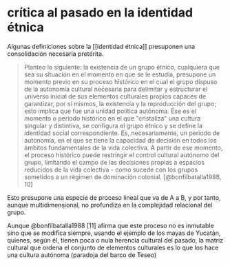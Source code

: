 # crítica al pasado en la identidad étnica
Algunas definiciones sobre la [[identidad étnica]] presuponen una consolidación necesaria pretérita.

> Planteo lo siguiente: la existencia de un grupo étnico, cualquiera que sea su situación en el momento en que se le estudia, presupone un momento previo en su proceso histórico en el cual el grupo dispuso de la autonomía cultural necesaria para delimitar y estructurar el universo inicial de sus elementos culturales propios capaces de garantizar, por sí mismos, la existencia y la reproducción del grupo; esto implica que fue una unidad política autónoma. Ése es el momento o periodo histórico en el que "cristaliza" una cultura singular y distintiva, se configura el grupo étnico y se define la identidad social correspondiente. Es, necesariamente, un periodo de autonomía, en el que se tiene la capacidad de decisión en todos los ámbitos fundamentales de la vida colectiva. A partir de ese momento, el proceso histórico puede restringir el control cultural autónomo del grupo, limitando el campo de las decisiones propias a espacios reducidos de la vida colectiva - como sucede con los grupos sometidos a un régimen de dominación colonial. [@bonfilbatalla1988, 10]

Esto presupone una especie de proceso lineal que va de A a B, y por tanto, aunque multidimensional, no profundiza en la complejidad relacional del grupo.

Aunque @bonfilbatalla1988 [11] afirma que este proceso no es inmutable sino que se modifica siempre, usando el ejemplo de los mayas de Yucatán, quienes, según él, tienen poca o nula herencia cultural del pasado, la matriz cultural que ordena el conjunto de elementos culturales es lo que los hace una cultura autónoma (paradoja del barco de Teseo)